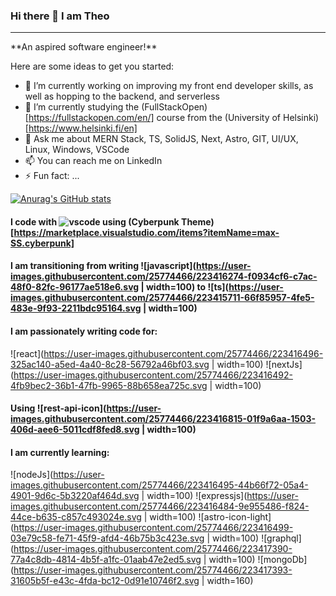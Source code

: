 ### Hi there 👋 I am Theo
<hr/>
**An aspired software engineer!**

Here are some ideas to get you started:

- 🔭 I’m currently working on improving my front end developer skills, as well as hopping to the backend, and serverless
- 🌱 I’m currently studying the (FullStackOpen)[https://fullstackopen.com/en/] course from the (University of Helsinki)[https://www.helsinki.fi/en]
- 💬 Ask me about MERN Stack, TS, SolidJS, Next, Astro, GIT, UI/UX, Linux, Windows, VSCode
- 📫 You can reach me on LinkedIn
- ⚡ Fun fact: ...




[![Anurag's GitHub stats](https://github-readme-stats.vercel.app/api?username=TheoKondak&count_private=true&show_icons=true&theme=dracula)](https://github.com/anuraghazra/github-readme-stats)

#### I code with ![vscode](https://user-images.githubusercontent.com/25774466/223415158-2c535bdf-35c4-4571-b8f8-1ef0731a2595.svg) using (Cyberpunk Theme)[https://marketplace.visualstudio.com/items?itemName=max-SS.cyberpunk]

#### I am transitioning from writing ![javascript](https://user-images.githubusercontent.com/25774466/223416274-f0934cf6-c7ac-48f0-82fc-96177ae518e6.svg  | width=100) to ![ts](https://user-images.githubusercontent.com/25774466/223415711-66f85957-4fe5-483e-9f93-2211bdc95164.svg | width=100)

#### I am passionately writing code for:
![react](https://user-images.githubusercontent.com/25774466/223416496-325ac140-a5ed-4a40-8c28-56792a46bf03.svg | width=100)
![nextJs](https://user-images.githubusercontent.com/25774466/223416492-4fb9bec2-36b1-47fb-9965-88b658ea725c.svg | width=100)

#### Using ![rest-api-icon](https://user-images.githubusercontent.com/25774466/223416815-01f9a6aa-1503-406d-aee6-5011cdf8fed8.svg | width=100)

#### I am currently learning:
![nodeJs](https://user-images.githubusercontent.com/25774466/223416495-44b66f72-05a4-4901-9d6c-5b3220af464d.svg | width=100)
![expressjs](https://user-images.githubusercontent.com/25774466/223416484-9e955486-f824-44ce-b635-c857c493024e.svg | width=100)
![astro-icon-light](https://user-images.githubusercontent.com/25774466/223416499-03e79c58-fe71-45f9-afd4-46b75b3c423e.svg | width=100)
![graphql](https://user-images.githubusercontent.com/25774466/223417390-77a4c8db-4814-4b5f-a1fc-01aab47e2ed5.svg | width=100)
![mongoDb](https://user-images.githubusercontent.com/25774466/223417393-31605b5f-e43c-4fda-bc12-0d91e10746f2.svg | width=160)

